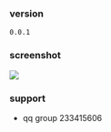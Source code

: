 ### version
```
0.0.1
```
### screenshot
![](https://github.com/jonnywang/fcgiProxy/blob/master/screenshot/apush_1.png)

### support
 * qq group 233415606
